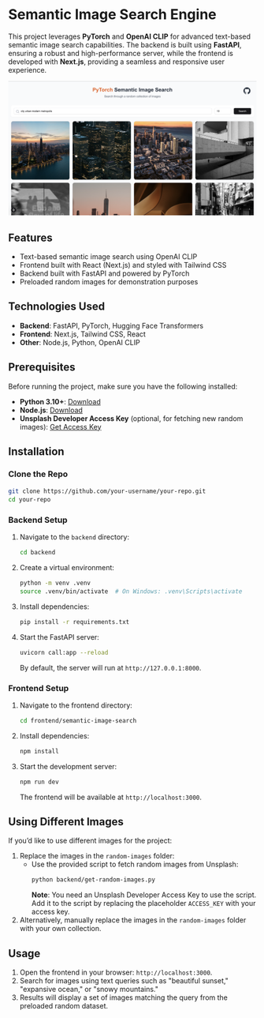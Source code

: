 # Semantic Image Search Engine

This project leverages **PyTorch** and **OpenAI CLIP** for advanced text-based semantic image search capabilities. The backend is built using **FastAPI**, ensuring a robust and high-performance server, while the frontend is developed with **Next.js**, providing a seamless and responsive user experience.

![Demo](https://raw.githubusercontent.com/immanuel-peter/semantic-image-search/main/demo.png)

## Features

- Text-based semantic image search using OpenAI CLIP
- Frontend built with React (Next.js) and styled with Tailwind CSS
- Backend built with FastAPI and powered by PyTorch
- Preloaded random images for demonstration purposes

## Technologies Used

- **Backend**: FastAPI, PyTorch, Hugging Face Transformers
- **Frontend**: Next.js, Tailwind CSS, React
- **Other**: Node.js, Python, OpenAI CLIP

## Prerequisites

Before running the project, make sure you have the following installed:

- **Python 3.10+**: [Download](https://www.python.org/downloads/)
- **Node.js**: [Download](https://nodejs.org/)
- **Unsplash Developer Access Key** (optional, for fetching new random images): [Get Access Key](https://unsplash.com/developers)

## Installation

### Clone the Repo

```bash
git clone https://github.com/your-username/your-repo.git
cd your-repo
```

### Backend Setup

1. Navigate to the `backend` directory:
   ```bash
   cd backend
   ```
2. Create a virtual environment:
   ```bash
   python -m venv .venv
   source .venv/bin/activate  # On Windows: .venv\Scripts\activate
   ```
3. Install dependencies:
   ```bash
   pip install -r requirements.txt
   ```
4. Start the FastAPI server:
   ```bash
   uvicorn call:app --reload
   ```
   By default, the server will run at `http://127.0.0.1:8000`.

### Frontend Setup

1.  Navigate to the frontend directory:
    ```bash
    cd frontend/semantic-image-search
    ```
2.  Install dependencies:
    ```bash
    npm install
    ```
3.  Start the development server:
    ```bash
    npm run dev
    ```
    The frontend will be available at `http://localhost:3000`.

## Using Different Images

If you’d like to use different images for the project:

1.  Replace the images in the `random-images` folder:
    - Use the provided script to fetch random images from Unsplash:
      ```bash
      python backend/get-random-images.py
      ```
      **Note**: You need an Unsplash Developer Access Key to use the script. Add it to the script by replacing the placeholder `ACCESS_KEY` with your access key.
2.  Alternatively, manually replace the images in the `random-images` folder with your own collection.

## Usage

1.  Open the frontend in your browser: `http://localhost:3000`.
2.  Search for images using text queries such as "beautiful sunset," "expansive ocean," or "snowy mountains."
3.  Results will display a set of images matching the query from the preloaded random dataset.
